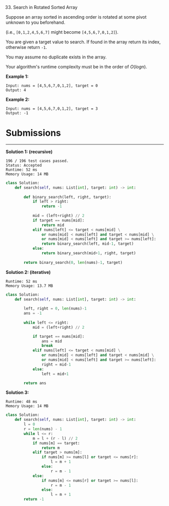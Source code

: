 33. Search in Rotated Sorted Array

Suppose an array sorted in ascending order is rotated at some pivot unknown to you beforehand.

(i.e., `[0,1,2,4,5,6,7]` might become `[4,5,6,7,0,1,2]`).

You are given a target value to search. If found in the array return its index, otherwise return `-1`.

You may assume no duplicate exists in the array.

Your algorithm's runtime complexity must be in the order of $O(log n)$.

**Example 1:**
```
Input: nums = [4,5,6,7,0,1,2], target = 0
Output: 4
```

**Example 2:**
```
Input: nums = [4,5,6,7,0,1,2], target = 3
Output: -1
```

# Submissions
---
**Solution 1: (recursive)**
```
196 / 196 test cases passed.
Status: Accepted
Runtime: 52 ms
Memory Usage: 14 MB
```
```python
class Solution:
    def search(self, nums: List[int], target: int) -> int:
        
        def binary_search(left, right, target):
            if left > right:
                return -1
            
            mid = (left+right) // 2
            if target == nums[mid]:
                return mid            
            elif nums[left] <= target < nums[mid] \
                or nums[mid] < nums[left] and target < nums[mid] \
                or nums[mid] < nums[left] and target >= nums[left]:
                return binary_search(left, mid-1, target)
            else:
                return binary_search(mid+1, right, target)        
            
        return binary_search(0, len(nums)-1, target)
```

**Solution 2: (iterative)**
```
Runtime: 52 ms
Memory Usage: 13.7 MB
```
```python
class Solution:
    def search(self, nums: List[int], target: int) -> int:
        
        left, right = 0, len(nums)-1
        ans = -1
        
        while left <= right:
            mid = (left+right) // 2

            if target == nums[mid]:
                ans = mid
                break
            elif nums[left] <= target < nums[mid] \
                or nums[mid] < nums[left] and target < nums[mid] \
                or nums[mid] < nums[left] and target >= nums[left]:
                right = mid-1
            else:
                left = mid+1

        return ans
```

**Solution 3:**
```
Runtime: 48 ms
Memory Usage: 14 MB
```
```python
class Solution:
    def search(self, nums: List[int], target: int) -> int:
        l = 0
        r = len(nums) - 1
        while l <= r:
            m = l + (r - l) // 2
            if nums[m] == target:
                return m
            elif target > nums[m]:
                if nums[m] >= nums[l] or target <= nums[r]:
                    l = m + 1
                else:
                    r = m - 1
            else:
                if nums[m] <= nums[r] or target >= nums[l]:
                    r = m - 1
                else:
                    l = m + 1
        return -1
```
